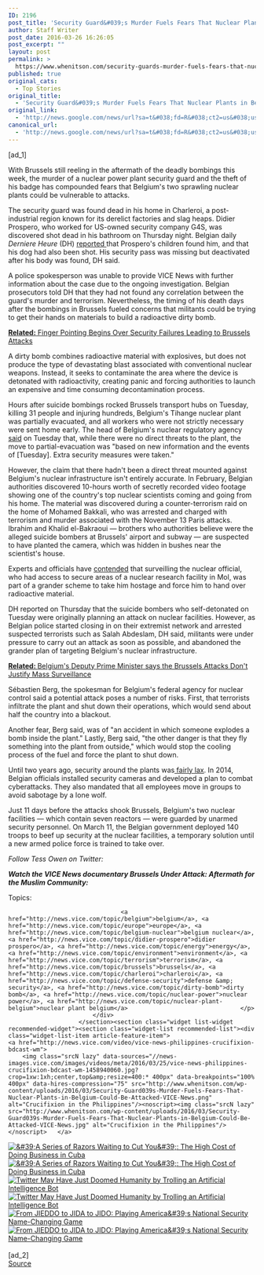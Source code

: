 ```yaml
---
ID: 2196
post_title: 'Security Guard&#039;s Murder Fuels Fears That Nuclear Plants in Belgium Could Be Attacked &#8211; VICE News'
author: Staff Writer
post_date: 2016-03-26 16:26:05
post_excerpt: ""
layout: post
permalink: >
  https://www.whenitson.com/security-guards-murder-fuels-fears-that-nuclear-plants-in-belgium-could-be-attacked-vice-news/
published: true
original_cats:
  - Top Stories
original_title:
  - 'Security Guard&#039;s Murder Fuels Fears That Nuclear Plants in Belgium Could Be Attacked - VICE News'
original_link:
  - 'http://news.google.com/news/url?sa=t&#038;fd=R&#038;ct2=us&#038;usg=AFQjCNHShYP-08MHri-FApbDTeUzuF-E3g&#038;clid=c3a7d30bb8a4878e06b80cf16b898331&#038;cid=52779069279157&#038;ei=Sbf2VuiALOO0wAG9s4G4Ag&#038;url=https://news.vice.com/article/security-guards-murder-fuels-fears-that-nuclear-plants-in-belgium-could-be-attacked'
canonical_url:
  - 'http://news.google.com/news/url?sa=t&#038;fd=R&#038;ct2=us&#038;usg=AFQjCNHShYP-08MHri-FApbDTeUzuF-E3g&#038;clid=c3a7d30bb8a4878e06b80cf16b898331&#038;cid=52779069279157&#038;ei=Sbf2VuiALOO0wAG9s4G4Ag&#038;url=https://news.vice.com/article/security-guards-murder-fuels-fears-that-nuclear-plants-in-belgium-could-be-attacked'
---
```

 [ad_1]
<br><div readability="115.25708309565">
					<p>With Brussels still reeling in the aftermath of the deadly bombings this week, the murder of a nuclear power plant security guard and the theft of his badge has compounded fears that Belgium's two sprawling nuclear plants could be vulnerable to attacks.</p><p>The security guard was found dead in his home in Charleroi, a post-industrial region known for its derelict factories and slag heaps. Didier Prospero, who worked for US-owned security company G4S, was discovered shot dead in his bathroom on Thursday night. Belgian daily <em>Derniere Heure</em> (DH) <a href="http://www.dhnet.be/actu/faits/un-agent-de-securite-dans-le-nucleaire-tue-a-charleroi-la-piste-terroriste-dementie-par-le-parquet-de-charleroi-56f5b02a35702a22d5bbf868"><u>reported </u></a>that Prospero's children found him, and that his dog had also been shot. His security pass was missing but deactivated after his body was found, DH said.</p><p>A police spokesperson was unable to provide VICE News with further information about the case due to the ongoing investigation. Belgian prosecutors told DH that they had not found any correlation between the guard's murder and terrorism. Nevertheless, the timing of his death days after the bombings in Brussels fueled concerns that militants could be trying to get their hands on materials to build a radioactive dirty bomb.</p><p class="read-more"><a href="https://news.vice.com/article/finger-pointing-begins-over-security-failures-leading-to-brussels-attacks"><strong>Related:</strong> Finger Pointing Begins Over Security Failures Leading to Brussels Attacks</a></p><p>A dirty bomb combines radioactive material with explosives, but does not produce the type of devastating blast associated with conventional nuclear weapons. Instead, it seeks to contaminate the area where the device is detonated with radioactivity, creating panic and forcing authorities to launch an expensive and time consuming decontamination process.</p><p>Hours after suicide bombings rocked Brussels transport hubs on Tuesday, killing 31 people and injuring hundreds, Belgium's Tihange nuclear plant was partially evacuated, and all workers who were not strictly necessary were sent home early. The head of Belgium's nuclear regulatory agency <a href="http://www.nytimes.com/2016/03/26/world/europe/belgium-fears-nuclear-plants-are-vulnerable.html?smid=nytnow-share&amp;smprod=nytnow"><u>said</u></a> on Tuesday that, while there were no direct threats to the plant, the move to partial-evacuation was "based on new information and the events of [Tuesday]. Extra security measures were taken."</p><p>However, the claim that there hadn't been a direct threat mounted against Belgium's nuclear infrastructure isn't entirely accurate. In February, Belgian authorities discovered 10-hours worth of secretly recorded video footage showing one of the country's top nuclear scientists coming and going from his home. The material was discovered during a counter-terrorism raid on the home of Mohamed Bakkali, who was arrested and charged with terrorism and murder associated with the November 13 Paris attacks. Ibrahim and Khalid el-Bakraoui — brothers who authorities believe were the alleged suicide bombers at Brussels' airport and subway — are suspected to have planted the camera, which was hidden in bushes near the scientist's house.</p><p>Experts and officials have <a href="http://www.nytimes.com/2016/02/19/world/europe/belgium-nuclear-official-video-paris-attacks.html?_r=0"><u>contended</u></a> that surveilling the nuclear official, who had access to secure areas of a nuclear research facility in Mol, was part of a grander scheme to take him hostage and force him to hand over radioactive material.</p><p>DH reported on Thursday that the suicide bombers who self-detonated on Tuesday were originally planning an attack on nuclear facilities. However, as Belgian police started closing in on their extremist network and arrested suspected terrorists such as Salah Abdeslam, DH said, militants were under pressure to carry out an attack as soon as possible, and abandoned the grander plan of targeting Belgium's nuclear infrastructure.</p><p class="read-more"><a href="https://news.vice.com/article/belgiums-deputy-prime-minister-says-the-brussels-attacks-dont-justify-mass-surveillance"><strong>Related: </strong>Belgium's Deputy Prime Minister says the Brussels Attacks Don't Justify Mass Surveillance</a></p><p>Sébastien Berg, the spokesman for Belgium's federal agency for nuclear control said a potential attack poses a number of risks. First, that terrorists infiltrate the plant and shut down their operations, which would send about half the country into a blackout.</p><p>Another fear, Berg said, was of "an accident in which someone explodes a bomb inside the plant." Lastly, Berg said, "the other danger is that they fly something into the plant from outside," which would stop the cooling process of the fuel and force the plant to shut down.</p><p>Until two years ago, security around the plants was<a href="https://www.washingtonpost.com/world/europe/brussels-attacks-stoke-fears-about-security-of-belgian-nuclear-facilities/2016/03/25/7e370148-f295-11e5-a61f-e9c95c06edca_story.html"><u> fairly lax</u></a>. In 2014, Belgian officials installed security cameras and developed a plan to combat cyberattacks. They also mandated that all employees move in groups to avoid sabotage by a lone wolf.</p><p>Just 11 days before the attacks shook Brussels, Belgium's two nuclear facilities — which contain seven reactors — were guarded by unarmed security personnel. On March 11, the Belgian government deployed 140 troops to beef up security at the nuclear facilities, a temporary solution until a new armed police force is trained to take over.</p><p><em>Follow Tess Owen on Twitter: <span class="u-linkComplex-target"/></em></p><p><em><strong data-redactor-tag="strong">Watch the VICE News documentary </strong><em><strong data-redactor-tag="strong">Brussels Under Attack: Aftermath for the Muslim Community:</strong></em><br/></em></p>
											<section class="article-topics" readability="5.7777777777778"><div class="article-topics-inner" readability="8">
								<p class="topics-list">
									<span>Topics:</span>

									<a href="http://news.vice.com/topic/belgium">belgium</a>, <a href="http://news.vice.com/topic/europe">europe</a>, <a href="http://news.vice.com/topic/belgium-nuclear">belgium nuclear</a>, <a href="http://news.vice.com/topic/didier-prospero">didier prospero</a>, <a href="http://news.vice.com/topic/energy">energy</a>, <a href="http://news.vice.com/topic/environment">environment</a>, <a href="http://news.vice.com/topic/terrorism">terrorism</a>, <a href="http://news.vice.com/topic/brussels">brussels</a>, <a href="http://news.vice.com/topic/charleroi">charleroi</a>, <a href="http://news.vice.com/topic/defense-security">defense &amp; security</a>, <a href="http://news.vice.com/topic/dirty-bomb">dirty bomb</a>, <a href="http://news.vice.com/topic/nuclear-power">nuclear power</a>, <a href="http://news.vice.com/topic/nuclear-plant-belgium">nuclear plant belgium</a>								</p>
							</div>
						</section><section class="widget list-widget recommended-widget"><section class="widget-list recommended-list"><div class="widget-list-item article-feature-item">
	<a href="http://news.vice.com/video/vice-news-philippines-crucifixion-bdcast-wm">
		<img class="srcN lazy" data-sources="//news-images.vice.com/images/videos/meta/2016/03/25/vice-news-philippines-crucifixion-bdcast-wm-1458940060.jpg?crop=1xw:1xh;center,top&amp;resize=400:* 400px" data-breakpoints="100% 400px" data-hires-compression="75" src="http://www.whenitson.com/wp-content/uploads/2016/03/Security-Guard039s-Murder-Fuels-Fears-That-Nuclear-Plants-in-Belgium-Could-Be-Attacked-VICE-News.png" alt="Crucifixion in the Philippines"/><noscript><img class="srcN lazy" src="http://www.whenitson.com/wp-content/uploads/2016/03/Security-Guard039s-Murder-Fuels-Fears-That-Nuclear-Plants-in-Belgium-Could-Be-Attacked-VICE-News.jpg" alt="Crucifixion in the Philippines"/></noscript>	</a>

	
</div>

<div class="widget-list-item article-feature-item">
	<a href="http://news.vice.com/article/business-in-cuba-united-states-thaw-in-relations">
		<img class="srcN lazy" data-sources="//news-images.vice.com/images/articles/meta/2016/03/25/untitled-article-1458862630.jpg?crop=1xw:0.7955801104972375xh;0xw,0.20441988950276244xh&amp;resize=400:* 400px" data-breakpoints="100% 400px" data-hires-compression="75" src="http://www.whenitson.com/wp-content/uploads/2016/03/Security-Guard039s-Murder-Fuels-Fears-That-Nuclear-Plants-in-Belgium-Could-Be-Attacked-VICE-News.png" alt="&amp;#39;A Series of Razors Waiting to Cut You&amp;#39;: The High Cost of Doing Business in Cuba"/><noscript><img class="srcN lazy" src="http://www.whenitson.com/wp-content/uploads/2016/03/1459009565_739_Security-Guard039s-Murder-Fuels-Fears-That-Nuclear-Plants-in-Belgium-Could-Be-Attacked-VICE-News.jpg" alt="&amp;#39;A Series of Razors Waiting to Cut You&amp;#39;: The High Cost of Doing Business in Cuba"/></noscript>	</a>

	
</div>

<div class="widget-list-item article-feature-item">
	<a href="http://news.vice.com/article/microsoft-artificial-intelligence-tay-twitter-trolling">
		<img class="srcN lazy" data-sources="//news-images.vice.com/images/articles/meta/2016/03/24/microsofts-ai-researchers-may-doom-humanity-to-future-of-endless-torture-1458847574.jpg?crop=1xw:0.8450292397660819xh;0xw,0.07602339181286549xh&amp;resize=400:* 400px" data-breakpoints="100% 400px" data-hires-compression="75" src="http://www.whenitson.com/wp-content/uploads/2016/03/Security-Guard039s-Murder-Fuels-Fears-That-Nuclear-Plants-in-Belgium-Could-Be-Attacked-VICE-News.png" alt="Twitter May Have Just Doomed Humanity by Trolling an Artificial Intelligence Bot"/><noscript><img class="srcN lazy" src="http://www.whenitson.com/wp-content/uploads/2016/03/1459009565_540_Security-Guard039s-Murder-Fuels-Fears-That-Nuclear-Plants-in-Belgium-Could-Be-Attacked-VICE-News.jpg" alt="Twitter May Have Just Doomed Humanity by Trolling an Artificial Intelligence Bot"/></noscript>	</a>

	
</div>
	<article class="item native-ad">	</article><div class="widget-list-item article-feature-item">
	<a href="http://news.vice.com/article/united-states-national-security-pentagon-name-changing-game">
		<img class="srcN lazy" data-sources="//news-images.vice.com/images/articles/meta/2016/03/24/untitled-article-1458834440.jpg?crop=1xw:0.8450292397660819xh;0xw,0.06140350877192982xh&amp;resize=400:* 400px" data-breakpoints="100% 400px" data-hires-compression="75" src="http://www.whenitson.com/wp-content/uploads/2016/03/Security-Guard039s-Murder-Fuels-Fears-That-Nuclear-Plants-in-Belgium-Could-Be-Attacked-VICE-News.png" alt="From JIEDDO to JIDA to JIDO: Playing America&amp;#39;s National Security Name-Changing Game"/><noscript><img class="srcN lazy" src="http://www.whenitson.com/wp-content/uploads/2016/03/1459009565_963_Security-Guard039s-Murder-Fuels-Fears-That-Nuclear-Plants-in-Belgium-Could-Be-Attacked-VICE-News.jpg" alt="From JIEDDO to JIDA to JIDO: Playing America&amp;#39;s National Security Name-Changing Game"/></noscript>	</a>

	
</div>
</section></section></div>
<br>[ad_2]
<br><a href="http://news.google.com/news/url?sa=t&#038;fd=R&#038;ct2=us&#038;usg=AFQjCNHShYP-08MHri-FApbDTeUzuF-E3g&#038;clid=c3a7d30bb8a4878e06b80cf16b898331&#038;cid=52779069279157&#038;ei=Sbf2VuiALOO0wAG9s4G4Ag&#038;url=https://news.vice.com/article/security-guards-murder-fuels-fears-that-nuclear-plants-in-belgium-could-be-attacked">Source </a>